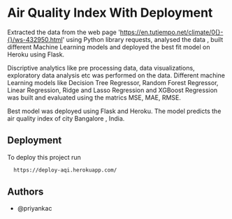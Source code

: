 
# Air Quality Index With Deployment

Extracted the data from the web page 'https://en.tutiempo.net/climate/0{}-{}/ws-432950.html' using Python library requests, analysed the data , built different Machine Learning models and deployed the best fit model on Heroku using Flask.

Discriptive analytics like pre processing data, data visualizations, exploratory data analysis etc was performed on the data. Different machine Learning models like Decision Tree Regressor, Random Forest Regressor, Linear Regression, Ridge and Lasso Regression and XGBoost Regression was built and evaluated using the matrics MSE, MAE, RMSE.

Best model was deployed using Flask and Heroku. The model predicts the air quality index of city Bangalore , India.


## Deployment

To deploy this project run

```bash
  https://deploy-aqi.herokuapp.com/
```


## Authors

- @priyankac

